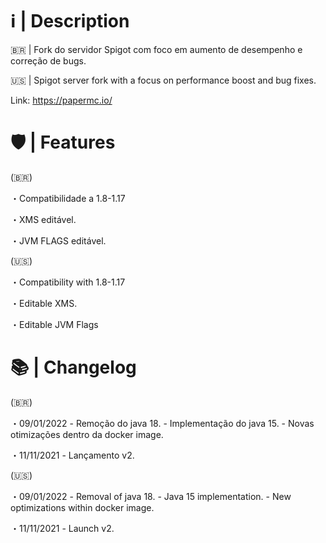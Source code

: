 # ℹ️ | Description

🇧🇷 | Fork do servidor Spigot com foco em aumento de desempenho e correção de bugs.

🇺🇸 | Spigot server fork with a focus on performance boost and bug fixes.

Link: https://papermc.io/

# 🛡 | Features

(🇧🇷)

・Compatibilidade a 1.8-1.17

・XMS editável.

・JVM FLAGS editável.

(🇺🇸)

・Compatibility with 1.8-1.17

・Editable XMS.

・Editable JVM Flags

# 📚 | Changelog

(🇧🇷)

・09/01/2022 - Remoção do java 18.
             - Implementação do java 15.
             - Novas otimizações dentro da docker image.

・11/11/2021 - Lançamento v2.

(🇺🇸)

・09/01/2022 - Removal of java 18.
             - Java 15 implementation.
             - New optimizations within docker image.

・11/11/2021 - Launch v2.
